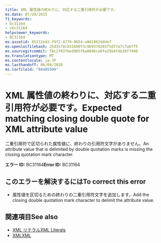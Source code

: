 ```yaml
---
title: XML 属性値の終わりに、対応する二重引用符が必要です。
ms.date: 07/20/2015
f1_keywords:
- bc31164
- vbc31164
helpviewer_keywords:
- BC31164
ms.assetid: 65212e42-f9f2-4779-9654-a9d1962ddde7
ms.openlocfilehash: 25d1578c831690f3c9b9370265f5d77a7c7ab7f5
ms.sourcegitcommit: f8c270376ed905f6a8896ce0fe25b4f4b38ff498
ms.translationtype: MT
ms.contentlocale: ja-JP
ms.lasthandoff: 06/04/2020
ms.locfileid: "84405509"
---
```

# <a name="expected-matching-closing-double-quote-for-xml-attribute-value"></a><span data-ttu-id="12eaa-102">XML 属性値の終わりに、対応する二重引用符が必要です。</span><span class="sxs-lookup"><span data-stu-id="12eaa-102">Expected matching closing double quote for XML attribute value</span></span>
<span data-ttu-id="12eaa-103">二重引用符で区切られた属性値に、終わりの引用符文字がありません。</span><span class="sxs-lookup"><span data-stu-id="12eaa-103">An attribute value that is delimited by double quotation marks is missing the closing quotation mark character.</span></span>  
  
 <span data-ttu-id="12eaa-104">**エラー ID:** BC31164</span><span class="sxs-lookup"><span data-stu-id="12eaa-104">**Error ID:** BC31164</span></span>  
  
## <a name="to-correct-this-error"></a><span data-ttu-id="12eaa-105">このエラーを解決するには</span><span class="sxs-lookup"><span data-stu-id="12eaa-105">To correct this error</span></span>  
  
- <span data-ttu-id="12eaa-106">属性値を区切るための終わりの二重引用符文字を追加します。</span><span class="sxs-lookup"><span data-stu-id="12eaa-106">Add the closing double quotation mark character to delimit the attribute value.</span></span>  
  
## <a name="see-also"></a><span data-ttu-id="12eaa-107">関連項目</span><span class="sxs-lookup"><span data-stu-id="12eaa-107">See also</span></span>

- [<span data-ttu-id="12eaa-108">XML リテラル</span><span class="sxs-lookup"><span data-stu-id="12eaa-108">XML Literals</span></span>](../language-reference/xml-literals/index.md)
- [<span data-ttu-id="12eaa-109">XML</span><span class="sxs-lookup"><span data-stu-id="12eaa-109">XML</span></span>](../programming-guide/language-features/xml/index.md)
